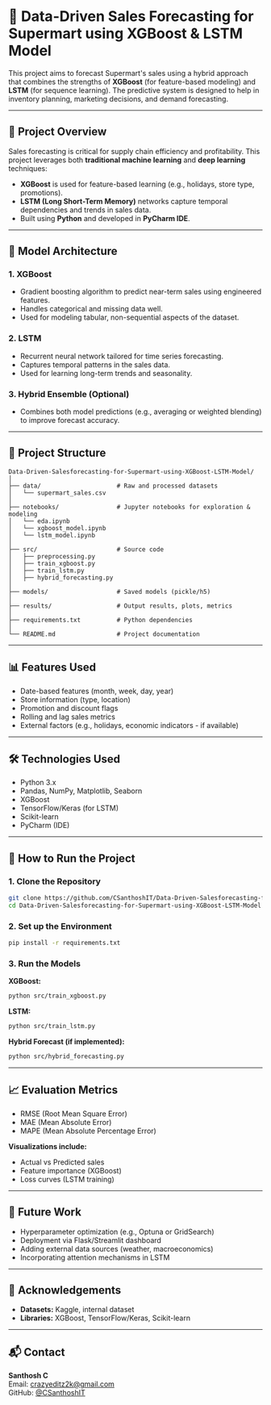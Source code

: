 # 🛒 Data-Driven Sales Forecasting for Supermart using XGBoost & LSTM Model

This project aims to forecast Supermart's sales using a hybrid approach that combines the strengths of **XGBoost** (for feature-based modeling) and **LSTM** (for sequence learning). The predictive system is designed to help in inventory planning, marketing decisions, and demand forecasting.

---

## 📌 Project Overview

Sales forecasting is critical for supply chain efficiency and profitability. This project leverages both **traditional machine learning** and **deep learning** techniques:

- **XGBoost** is used for feature-based learning (e.g., holidays, store type, promotions).
- **LSTM (Long Short-Term Memory)** networks capture temporal dependencies and trends in sales data.
- Built using **Python** and developed in **PyCharm IDE**.

---

## 🧠 Model Architecture

### 1. XGBoost
- Gradient boosting algorithm to predict near-term sales using engineered features.
- Handles categorical and missing data well.
- Used for modeling tabular, non-sequential aspects of the dataset.

### 2. LSTM
- Recurrent neural network tailored for time series forecasting.
- Captures temporal patterns in the sales data.
- Used for learning long-term trends and seasonality.

### 3. Hybrid Ensemble (Optional)
- Combines both model predictions (e.g., averaging or weighted blending) to improve forecast accuracy.

---

## 📂 Project Structure

```
Data-Driven-Salesforecasting-for-Supermart-using-XGBoost-LSTM-Model/
│
├── data/                     # Raw and processed datasets
│   └── supermart_sales.csv
│
├── notebooks/                # Jupyter notebooks for exploration & modeling
│   └── eda.ipynb
│   └── xgboost_model.ipynb
│   └── lstm_model.ipynb
│
├── src/                      # Source code
│   ├── preprocessing.py
│   ├── train_xgboost.py
│   ├── train_lstm.py
│   ├── hybrid_forecasting.py
│
├── models/                   # Saved models (pickle/h5)
│
├── results/                  # Output results, plots, metrics
│
├── requirements.txt          # Python dependencies
│
└── README.md                 # Project documentation
```

---

## 📊 Features Used

- Date-based features (month, week, day, year)
- Store information (type, location)
- Promotion and discount flags
- Rolling and lag sales metrics
- External factors (e.g., holidays, economic indicators - if available)

---

## 🛠 Technologies Used

- Python 3.x
- Pandas, NumPy, Matplotlib, Seaborn
- XGBoost
- TensorFlow/Keras (for LSTM)
- Scikit-learn
- PyCharm (IDE)

---

## 🚀 How to Run the Project

### 1. Clone the Repository

```bash
git clone https://github.com/CSanthoshIT/Data-Driven-Salesforecasting-for-Supermart-using-XGBoost-LSTM-Model.git
cd Data-Driven-Salesforecasting-for-Supermart-using-XGBoost-LSTM-Model
```

### 2. Set up the Environment

```bash
pip install -r requirements.txt
```

### 3. Run the Models

**XGBoost:**

```bash
python src/train_xgboost.py
```

**LSTM:**

```bash
python src/train_lstm.py
```

**Hybrid Forecast (if implemented):**

```bash
python src/hybrid_forecasting.py
```

---

## 📈 Evaluation Metrics

- RMSE (Root Mean Square Error)
- MAE (Mean Absolute Error)
- MAPE (Mean Absolute Percentage Error)

**Visualizations include:**

- Actual vs Predicted sales
- Feature importance (XGBoost)
- Loss curves (LSTM training)

---

## 🔮 Future Work

- Hyperparameter optimization (e.g., Optuna or GridSearch)
- Deployment via Flask/Streamlit dashboard
- Adding external data sources (weather, macroeconomics)
- Incorporating attention mechanisms in LSTM

---

## 🙌 Acknowledgements

- **Datasets:** Kaggle, internal dataset
- **Libraries:** XGBoost, TensorFlow/Keras, Scikit-learn

---

## 📬 Contact

**Santhosh C**  
Email: crazyeditz2k@gmail.com  
GitHub: [@CSanthoshIT](https://github.com/CSanthoshIT)
